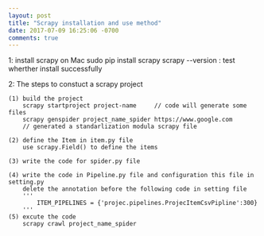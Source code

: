 ```yaml
---
layout: post
title: "Scrapy installation and use method"
date: 2017-07-09 16:25:06 -0700
comments: true
---
```


1: install scrapy on Mac
	sudo pip install scrapy 
	scrapy --version  : test wherther install successfully

2: The steps to constuct a scrapy project

	(1) build the project
		scrapy startproject project-name     // code will generate some files
		scrapy genspider project_name_spider https://www.google.com 
		// generated a standarlization modula scrapy file

	(2) define the Item in item.py file
		use scrapy.Field() to define the items

	(3) write the code for spider.py file

	(4) write the code in Pipeline.py file and configuration this file in setting.py
		delete the annotation before the following code in setting file
		'''
			ITEM_PIPELINES = {'projec.pipelines.ProjecItemCsvPipline':300}
		'''
	(5) excute the code
		scrapy crawl project_name_spider 


